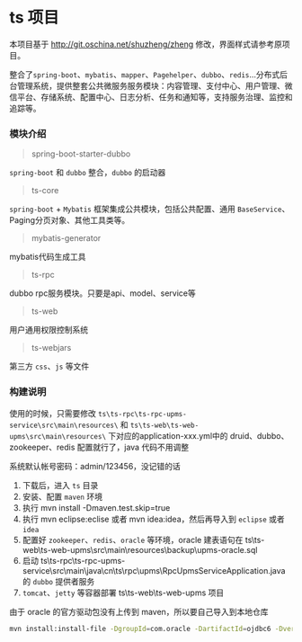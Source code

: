 # ts 项目
本项目基于 http://git.oschina.net/shuzheng/zheng 修改，界面样式请参考原项目。

整合了`spring-boot`、`mybatis`、`mapper`、`Pagehelper`、`dubbo`、`redis`...分布式后台管理系统，提供整套公共微服务服务模块：内容管理、支付中心、用户管理、微信平台、存储系统、配置中心、日志分析、任务和通知等，支持服务治理、监控和追踪等。

### 模块介绍
> spring-boot-starter-dubbo

`spring-boot` 和 `dubbo` 整合，`dubbo` 的启动器
> ts-core  

`spring-boot` + `Mybatis` 框架集成公共模块，包括公共配置、通用 `BaseService`、Paging分页对象、其他工具类等。
> mybatis-generator

mybatis代码生成工具
> ts-rpc

dubbo rpc服务模块。只要是api、model、service等
> ts-web

用户通用权限控制系统
> ts-webjars

第三方 `css`、`js` 等文件

### 构建说明

使用的时候，只需要修改 `ts\ts-rpc\ts-rpc-upms-service\src\main\resources\` 和 `ts\ts-web\ts-web-upms\src\main\resources\` 下对应的application-xxx.yml中的 druid、dubbo、zookeeper、redis 配置就行了，java 代码不用调整

系统默认帐号密码：admin/123456，没记错的话

1. 下载后，进入 `ts` 目录
2. 安装、配置 `maven` 环境
3. 执行 mvn install -Dmaven.test.skip=true
4. 执行 mvn eclipse:eclise 或者 mvn idea:idea，然后再导入到 `eclipse` 或者 `idea`
5. 配置好 `zookeeper`、`redis`、`oracle` 等环境，oracle 建表语句在 ts\ts-web\ts-web-upms\src\main\resources\backup\upms-oracle.sql
6. 启动 ts\ts-rpc\ts-rpc-upms-service\src\main\java\cn\ts\rpc\upms\RpcUpmsServiceApplication.java 的 `dubbo` 提供者服务
7. `tomcat`、`jetty` 等容器部署 ts\ts-web\ts-web-upms 项目

由于 oracle 的官方驱动包没有上传到 maven，所以要自己导入到本地仓库
```bash
mvn install:install-file -DgroupId=com.oracle -DartifactId=ojdbc6 -Dversion=11.1.0.7.0 -Dpackaging=jar -Dfile=D:/ts/ojdbc6-11.1.0.7.0.jar
```

